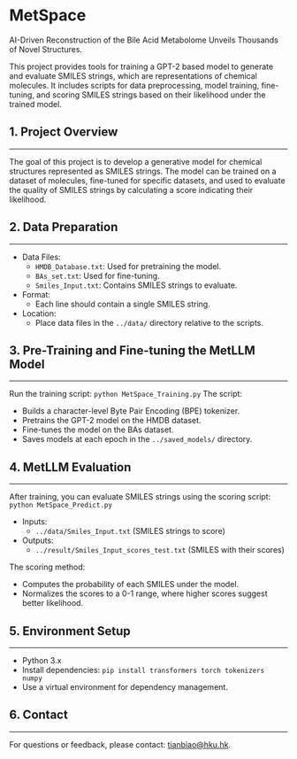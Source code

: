 # MetSpace

AI-Driven Reconstruction of the Bile Acid Metabolome Unveils Thousands of Novel Structures.

This project provides tools for training a GPT-2 based model to generate and evaluate SMILES strings, which are representations of chemical molecules. It includes scripts for data preprocessing, model training, fine-tuning, and scoring SMILES strings based on their likelihood under the trained model.

## 1. Project Overview
-------------------
The goal of this project is to develop a generative model for chemical structures represented as SMILES strings. The model can be trained on a dataset of molecules, fine-tuned for specific datasets, and used to evaluate the quality of SMILES strings by calculating a score indicating their likelihood.

## 2. Data Preparation
-------------------
- Data Files:
  - `HMDB_Database.txt`: Used for pretraining the model.
  - `BAs_set.txt`: Used for fine-tuning.
  - `Smiles_Input.txt`: Contains SMILES strings to evaluate.
- Format:
  - Each line should contain a single SMILES string.
- Location:
  - Place data files in the `../data/` directory relative to the scripts.

## 3. Pre-Training and Fine-tuning the MetLLM Model
---------------------
Run the training script: `python MetSpace_Training.py`
The script:
- Builds a character-level Byte Pair Encoding (BPE) tokenizer.
- Pretrains the GPT-2 model on the HMDB dataset.
- Fine-tunes the model on the BAs dataset.
- Saves models at each epoch in the `../saved_models/` directory.

## 4. MetLLM Evaluation
----------------------------
After training, you can evaluate SMILES strings using the scoring script: `python MetSpace_Predict.py`
- Inputs:
  - `../data/Smiles_Input.txt` (SMILES strings to score)
- Outputs:
  - `../result/Smiles_Input_scores_test.txt` (SMILES with their scores)

The scoring method:
- Computes the probability of each SMILES under the model.
- Normalizes the scores to a 0-1 range, where higher scores suggest better likelihood.

## 5. Environment Setup
---------------------
- Python 3.x
- Install dependencies: `pip install transformers torch tokenizers numpy`
- Use a virtual environment for dependency management.

## 6. Contact
----------
For questions or feedback, please contact: tianbiao@hku.hk.


